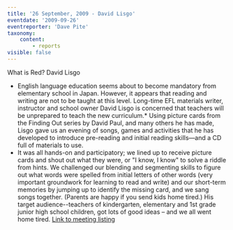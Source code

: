 ```yaml
---
title: '26 September, 2009 - David Lisgo'
eventdate: '2009-09-26'
eventreporter: 'Dave Pite'
taxonomy:
    content:
        - reports
visible: false
---
```


What is Red?
David Lisgo
* English language education seems about to become mandatory from elementary school in Japan.  However, it appears that reading and writing are not to be taught at this level.  Long-time EFL materials writer, instructor and school owner David Lisgo is concerned that teachers will be unprepared to teach the new curriculum.* Using picture cards from the Finding Out series by David Paul, and many others he has made, Lisgo gave us an evening of songs, games and activities that he has developed to introduce pre-reading and initial reading skills—and a CD full of materials to use.
* It was all hands-on and participatory; we lined up to receive picture cards and shout out what they were, or "I know, I know" to solve a riddle from hints.  We challenged our blending and segmenting skills to figure out what words were spelled from initial letters of other words (very important groundwork for learning to read and write) and our short-term memories by jumping up to identify the missing card, and we sang songs together.  (Parents are happy if you send kids home tired.) His target audience--teachers of kindergarten, elementary and 1st grade junior high school children, got lots of good ideas – and we all went home tired.
<a href="../schedule/2009/september/26">Link to meeting listing</a>
